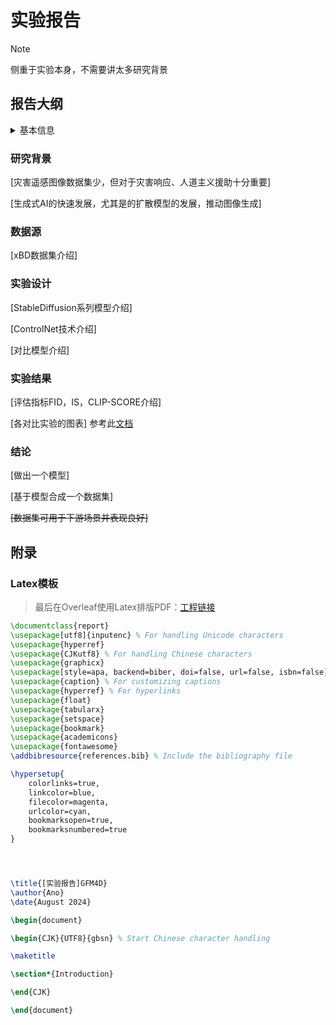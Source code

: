 # 实验报告

> [!NOTE]
> 侧重于实验本身，不需要讲太多研究背景

## 报告大纲

<details>
<summary>基本信息</summary>
<div>课程名称</div>
<div>课题名称</div>
<div>小组成员</div>
<div>指导老师</div>
<div>日期</div>
</details>

### 研究背景

[灾害遥感图像数据集少，但对于灾害响应、人道主义援助十分重要]

[生成式AI的快速发展，尤其是的扩散模型的发展，推动图像生成]

### 数据源

[xBD数据集介绍]

### 实验设计

[StableDiffusion系列模型介绍]

[ControlNet技术介绍]

[对比模型介绍]

### 实验结果

[评估指标FID，IS，CLIP-SCORE介绍]

[各对比实验的图表] 参考此[文档](../docs/experiments.md)

### 结论

[做出一个模型]

[基于模型合成一个数据集]

~~[数据集可用于下游场景并表现良好]~~

## 附录

### Latex模板

> 最后在Overleaf使用Latex排版PDF：[工程链接](https://www.overleaf.com/project/66b83a6759dd420fbf54ff0e)

```latex
\documentclass{report} 
\usepackage[utf8]{inputenc} % For handling Unicode characters
\usepackage{hyperref} 
\usepackage{CJKutf8} % For handling Chinese characters
\usepackage{graphicx}
\usepackage[style=apa, backend=biber, doi=false, url=false, isbn=false]{biblatex} % Use biblatex with APA style
\usepackage{caption} % For customizing captions
\usepackage{hyperref} % For hyperlinks
\usepackage{float}
\usepackage{tabularx}
\usepackage{setspace}
\usepackage{bookmark}
\usepackage{academicons}
\usepackage{fontawesome}
\addbibresource{references.bib} % Include the bibliography file

\hypersetup{
    colorlinks=true,
    linkcolor=blue,
    filecolor=magenta,      
    urlcolor=cyan,
    bookmarksopen=true,
    bookmarksnumbered=true
}




\title{[实验报告]GFM4D}
\author{Ano}
\date{August 2024}

\begin{document}

\begin{CJK}{UTF8}{gbsn} % Start Chinese character handling

\maketitle

\section*{Introduction}

\end{CJK}

\end{document}



```
